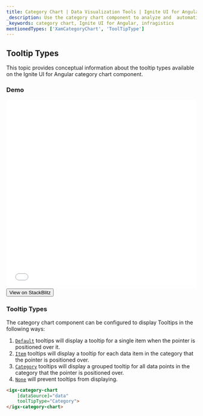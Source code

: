 ```yaml
---
title: Category Chart | Data Visualization Tools | Ignite UI for Angular | Tooltip Types | Infragistics
_description: Use the category chart component to analyze and  automatically choose the best chart type to represent data. Learn about our chart types for visualization.
_keywords: category chart, Ignite UI for Angular, infragistics
mentionedTypes: ['XamCategoryChart', 'ToolTipType']
---
```


## Tooltip Types

This topic provides conceptual information about the tooltip types available on the Ignite UI for Angular category chart component.

### Demo

<div class="sample-container loading" style="height: 500px">
    <iframe id="category-chart-tooltip-types-iframe" src='{environment:demosBaseUrl}/charts/category-chart-tooltip-types' width="100%" height="100%" seamless frameBorder="0" onload="onXPlatSampleIframeContentLoaded(this);"></iframe>
</div>
<div>
    <button data-localize="stackblitz" class="stackblitz-btn"   data-iframe-id="category-chart-tooltip-types-iframe" data-demos-base-url="{environment:demosBaseUrl}">View on StackBlitz
    </button>
</div>
<div class="divider--half"></div>

### Tooltip Types

The category chart component can be configured to display Tooltips in the following ways:

1.  [`Default`](categorychart_tooltip_types.md) tooltips will display a tooltip for a single item when the pointer is positioned over it.
2.  [`Item`](categorychart_tooltip_types.md) tooltips will display a tooltip for each data item in the category that the pointer is positioned over.
3.  [`Category`](categorychart_tooltip_types.md) tooltips will display a grouped tooltip for all data points in the category that the pointer is positioned over.
4.  [`None`](categorychart_tooltip_types.md) will prevent tooltips from displaying.

```html
<igx-category-chart
    [dataSource]="data"
    toolTipType="Category">
</igx-category-chart>
```
